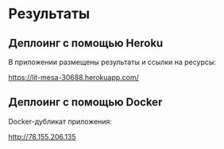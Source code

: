 <h1>Результаты</h1>



<h2>Деплоинг с помощью Heroku</h2>

В приложении размещены результаты и ссылки на ресурсы:

https://lit-mesa-30688.herokuapp.com/


<h2>Деплоинг с помощью Docker</h2>

Docker-дубликат приложения:

http://78.155.206.135
